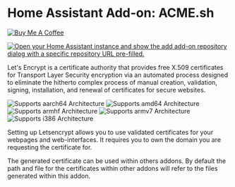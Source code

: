 # Home Assistant Add-on: ACME.sh

<a href="https://www.buymeacoffee.com/wernerhp" target="_blank"><img src="https://www.buymeacoffee.com/assets/img/custom_images/orange_img.png" alt="Buy Me A Coffee" style="height: auto !important;width: auto !important;" ></a>

<a href="https://my.home-assistant.io/redirect/supervisor_add_addon_repository/?repository_url=https%3A%2F%2Fgithub.com%2Fwernerhp%2Fha_addon_acme_sh" target="_blank"><img src="https://my.home-assistant.io/badges/supervisor_add_addon_repository.svg" alt="Open your Home Assistant instance and show the add add-on repository dialog with a specific repository URL pre-filled." /></a>

Let's Encrypt is a certificate authority that provides free X.509 certificates for Transport Layer Security encryption via an automated process designed to eliminate the hitherto complex process of manual creation, validation, signing, installation, and renewal of certificates for secure websites.

![Supports aarch64 Architecture][aarch64-shield] ![Supports amd64 Architecture][amd64-shield] ![Supports armhf Architecture][armhf-shield] ![Supports armv7 Architecture][armv7-shield] ![Supports i386 Architecture][i386-shield]

Setting up Letsencrypt allows you to use validated certificates for your webpages and web-interfaces.
It requires you to own the domain you are requesting the certificate for.

The generated certificate can be used within others addons. By default the path and file for the certificates within other addons will refer to the files generated within this addon.

[acme.sh]: https://github.com/acmesh-official/acme.sh/

[aarch64-shield]: https://img.shields.io/badge/aarch64-yes-green.svg
[amd64-shield]: https://img.shields.io/badge/amd64-yes-green.svg
[armhf-shield]: https://img.shields.io/badge/armhf-yes-green.svg
[armv7-shield]: https://img.shields.io/badge/armv7-yes-green.svg
[i386-shield]: https://img.shields.io/badge/i386-yes-green.svg
